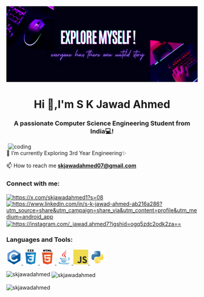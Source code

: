 <img src="https://github.com/skjawadahmed/Github-banner.png/blob/main/explore.png" width="1000" height="200">

<h1 align="center">Hi 👋,I'm S K Jawad Ahmed</h1>
<h3 align="center">A passionate Computer Science Engineering Student from India💻!</h3>
<img align="right" alt="coding" width="500" src="https://www.sciencenews.org/wp-content/uploads/2023/04/040823_chatgpt_feat.gif">
🔭 I’m currently Exploring 3rd Year Engineering✨

📫 How to reach me **skjawadahmed07@gmail.com**

<h3 align="left">Connect with me:</h3>
<p align="left">
<a href="https://twitter.com/https://x.com/skjawadahmed1?s=08" target="blank"><img align="center" src="https://raw.githubusercontent.com/rahuldkjain/github-profile-readme-generator/master/src/images/icons/Social/twitter.svg" alt="https://x.com/skjawadahmed1?s=08" height="30" width="40" /></a>
<a href="https://linkedin.com/in/https://www.linkedin.com/in/s-k-jawad-ahmed-ab216a286?utm_source=share&utm_campaign=share_via&utm_content=profile&utm_medium=android_app" target="blank"><img align="center" src="https://raw.githubusercontent.com/rahuldkjain/github-profile-readme-generator/master/src/images/icons/Social/linked-in-alt.svg" alt="https://www.linkedin.com/in/s-k-jawad-ahmed-ab216a286?utm_source=share&utm_campaign=share_via&utm_content=profile&utm_medium=android_app" height="30" width="40" /></a>
<a href="https://instagram.com/https://instagram.com/_jawad.ahmed7?igshid=ogq5zdc2odk2za==" target="blank"><img align="center" src="https://raw.githubusercontent.com/rahuldkjain/github-profile-readme-generator/master/src/images/icons/Social/instagram.svg" alt="https://instagram.com/_jawad.ahmed7?igshid=ogq5zdc2odk2za==" height="30" width="40" /></a>
</p>

<h3 align="left">Languages and Tools:</h3>
<p align="left"> <a href="https://www.cprogramming.com/" target="_blank" rel="noreferrer"> <img src="https://raw.githubusercontent.com/devicons/devicon/master/icons/c/c-original.svg" alt="c" width="40" height="40"/> </a> <a href="https://www.w3schools.com/css/" target="_blank" rel="noreferrer"> <img src="https://raw.githubusercontent.com/devicons/devicon/master/icons/css3/css3-original-wordmark.svg" alt="css3" width="40" height="40"/> </a> <a href="https://www.w3.org/html/" target="_blank" rel="noreferrer"> <img src="https://raw.githubusercontent.com/devicons/devicon/master/icons/html5/html5-original-wordmark.svg" alt="html5" width="40" height="40"/> </a> <a href="https://www.java.com" target="_blank" rel="noreferrer"> <img src="https://raw.githubusercontent.com/devicons/devicon/master/icons/java/java-original.svg" alt="java" width="40" height="40"/> </a> <a href="https://developer.mozilla.org/en-US/docs/Web/JavaScript" target="_blank" rel="noreferrer"> <img src="https://raw.githubusercontent.com/devicons/devicon/master/icons/javascript/javascript-original.svg" alt="javascript" width="40" height="40"/> </a> <a href="https://www.python.org" target="_blank" rel="noreferrer"> <img src="https://raw.githubusercontent.com/devicons/devicon/master/icons/python/python-original.svg" alt="python" width="40" height="40"/> </a> </p>

<p><img align="left" src="https://github-readme-stats.vercel.app/api/top-langs?username=skjawadahmed&show_icons=true&locale=en&layout=compact" alt="skjawadahmed" /></p>

<p>&nbsp;<img align="center" src="https://github-readme-stats.vercel.app/api?username=skjawadahmed&show_icons=true&locale=en" alt="skjawadahmed" /></p>

<p><img align="center" src="https://github-readme-streak-stats.herokuapp.com/?user=skjawadahmed&" alt="skjawadahmed" /></p>
